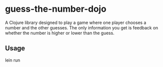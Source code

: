 # guess-the-number-dojo

A Clojure library designed to play a game where one player chooses a number and the other guesses. The only information you get is feedback on whether the number is higher or lower than the guess.

## Usage

lein run
 
